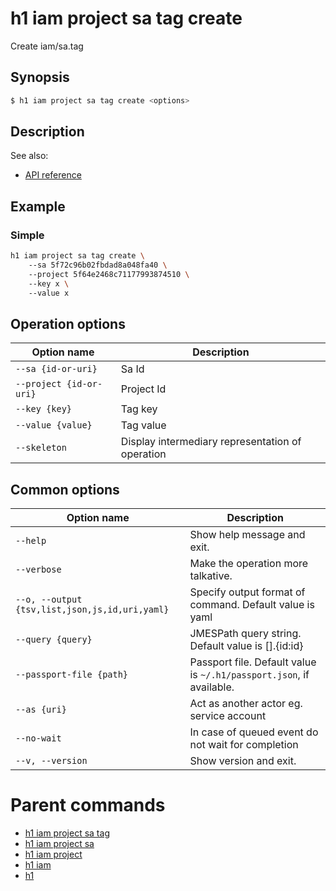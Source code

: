 
# h1 iam project sa tag create

Create iam/sa.tag

## Synopsis

```bash
$ h1 iam project sa tag create <options>
```

## Description

See also:

* [API reference](https://api.hyperone.com/v2/docs#operation/iam_project_sa_tag_create)

## Example


### Simple

```bash
h1 iam project sa tag create \ 
	--sa 5f72c96b02fbdad8a048fa40 \ 
	--project 5f64e2468c71177993874510 \ 
	--key x \ 
	--value x
```

## Operation options

| Option name                 | Description                                      |
| --------------------------- | ------------------------------------------------ |
| ```--sa {id-or-uri}```      | Sa Id                                            |
| ```--project {id-or-uri}``` | Project Id                                       |
| ```--key {key}```           | Tag key                                          |
| ```--value {value}```       | Tag value                                        |
| ```--skeleton```            | Display intermediary representation of operation |

## Common options

| Option name                                        | Description                                                              |
| -------------------------------------------------- | ------------------------------------------------------------------------ |
| ```--help```                                       | Show help message and exit.                                              |
| ```--verbose```                                    | Make the operation more talkative.                                       |
| ```--o, --output {tsv,list,json,js,id,uri,yaml}``` | Specify output format of command. Default value is yaml                  |
| ```--query {query}```                              | JMESPath query string. Default value is [].\{id:id\}                     |
| ```--passport-file {path}```                       | Passport file. Default value is ```~/.h1/passport.json```, if available. |
| ```--as {uri}```                                   | Act as another actor eg. service account                                 |
| ```--no-wait```                                    | In case of queued event do not wait for completion                       |
| ```--v, --version```                               | Show version and exit.                                                   |

# Parent commands

* [h1 iam project sa tag](./../README.md)
* [h1 iam project sa](./../../README.md)
* [h1 iam project](./../../../README.md)
* [h1 iam](./../../../../README.md)
* [h1](./../../../../../README.md)
